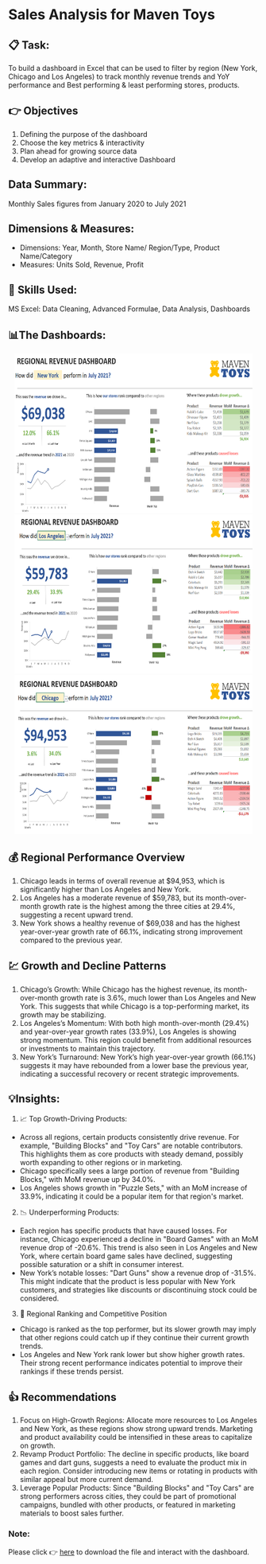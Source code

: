 # Sales Analysis for Maven Toys

## 📋 Task:
To build a dashboard in Excel that can be used to filter by region (New York, Chicago and Los Angeles) to track monthly revenue trends and YoY performance and Best performing & least performing stores, products. 

## 👉 Objectives
1. Defining the purpose of the dashboard
2. Choose the key metrics & interactivity
3. Plan ahead for growing source data
4. Develop an adaptive and interactive Dashboard

## Data Summary:
Monthly Sales figures from January 2020 to July 2021


## Dimensions & Measures:
* Dimensions: Year, Month, Store Name/ Region/Type, Product Name/Category
* Measures: Units Sold, Revenue, Profit

## 💭 Skills Used:
MS Excel: Data Cleaning, Advanced Formulae, Data Analysis, Dashboards

## 📊The Dashboards:
<p align=center>
  <img src="https://github.com/aishwarya-1999/Excel/blob/main/Maven%20Toys/Dashboard.png" width="480" height="320">
  <br>
  <img src="https://github.com/aishwarya-1999/Excel/blob/main/Maven%20Toys/Dashboard2.png" width="480" height="320">
  <br>
  <img src="https://github.com/aishwarya-1999/Excel/blob/main/Maven%20Toys/Dashboard3.png" width="480" height="320">
</p>

## 💰 Regional Performance Overview
1. Chicago leads in terms of overall revenue at $94,953, which is significantly higher than Los Angeles and New York.
2. Los Angeles has a moderate revenue of $59,783, but its month-over-month growth rate is the highest among the three cities at 29.4%, suggesting a recent upward trend.
3. New York shows a healthy revenue of $69,038 and has the highest year-over-year growth rate of 66.1%, indicating strong improvement compared to the previous year.

## 💹 Growth and Decline Patterns
1. Chicago’s Growth: While Chicago has the highest revenue, its month-over-month growth rate is 3.6%, much lower than Los Angeles and New York. This suggests that while Chicago is a top-performing market, its growth may be stabilizing.
2. Los Angeles’s Momentum: With both high month-over-month (29.4%) and year-over-year growth rates (33.9%), Los Angeles is showing strong momentum. This region could benefit from additional resources or investments to maintain this trajectory.
3. New York’s Turnaround: New York’s high year-over-year growth (66.1%) suggests it may have rebounded from a lower base the previous year, indicating a successful recovery or recent strategic improvements.

## 💡Insights:
1. 📈 Top Growth-Driving Products:
  * Across all regions, certain products consistently drive revenue. For example, "Building Blocks" and "Toy Cars" are notable contributors. This highlights them as core products with steady demand, possibly worth expanding to other regions or in marketing.
  * Chicago specifically sees a large portion of revenue from "Building Blocks," with MoM revenue up by 34.0%.
  * Los Angeles shows growth in "Puzzle Sets," with an MoM increase of 33.9%, indicating it could be a popular item for that region's market.

2. 📉 Underperforming Products:
  * Each region has specific products that have caused losses. For instance, Chicago experienced a decline in "Board Games" with an MoM revenue drop of -20.6%. This trend is also seen in Los Angeles and New York, where certain board game sales have declined, suggesting possible saturation or a shift in consumer interest.
  * New York’s notable losses: "Dart Guns" show a revenue drop of -31.5%. This might indicate that the product is less popular with New York customers, and strategies like discounts or discontinuing stock could be considered.

3. 👑 Regional Ranking and Competitive Position
  * Chicago is ranked as the top performer, but its slower growth may imply that other regions could catch up if they continue their current growth trends.
  * Los Angeles and New York rank lower but show higher growth rates. Their strong recent performance indicates potential to improve their rankings if these trends persist.

## 👍 Recommendations
1. Focus on High-Growth Regions: Allocate more resources to Los Angeles and New York, as these regions show strong upward trends. Marketing and product availability could be intensified in these areas to capitalize on growth.
2. Revamp Product Portfolio: The decline in specific products, like board games and dart guns, suggests a need to evaluate the product mix in each region. Consider introducing new items or rotating in products with similar appeal but more current demand.
3. Leverage Popular Products: Since "Building Blocks" and "Toy Cars" are strong performers across cities, they could be part of promotional campaigns, bundled with other products, or featured in marketing materials to boost sales further.

### Note:
Please click :point_right: [here](https://github.com/aishwarya-1999/Excel/blob/main/Maven%20Toys/MavenToys_Monthly_Sales.xlsx) to download the file and interact with the dashboard.
